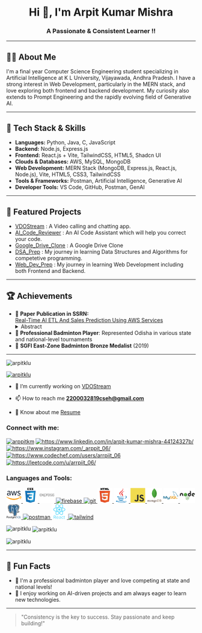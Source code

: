<h1 align="center">Hi 👋, I'm Arpit Kumar Mishra</h1>
<h3 align="center">A Passionate & Consistent Learner !!</h3>

---

## 👨‍💻 About Me

I'm a final year Computer Science Engineering student specializing in Artificial Intelligence at K L University, Vijayawada, Andhra Pradesh. I have a strong interest in Web Development, particularly in the MERN stack, and love exploring both frontend and backend development. My curiosity also extends to Prompt Engineering and the rapidly evolving field of Generative AI.

---

## 🚀 Tech Stack & Skills

- **Languages:** Python, Java, C, JavaScript
- **Backend:** Node.js, Express.js
- **Frontend:** React.js + Vite, TailwindCSS, HTML5, Shadcn UI
- **Clouds & Databases:** AWS, MySQL, MongoDB
- **Web Development:** MERN Stack (MongoDB, Express.js, React.js, Node.js), Vite, HTML5, CSS3, TailwindCSS
- **Tools & Frameworks:** Postman, Artificial Intelligence, Generative AI
- **Developer Tools:** VS Code, GitHub, Postman, GenAI

---


## 🌟 Featured Projects

- [VDOStream](https://github.com/arpitklu/VDOStream) : A Video calling and chatting app.
- [AI_Code_Reviewer](https://github.com/arpitklu/AI_Code_Reviewer) : An AI Code Assistant which will help you correct your code.
- [Google_Drive_Clone](https://github.com/arpitklu/Google_Drive_Clone) : A Google Drive Clone
- [DSA_Prep](https://github.com/arpitklu/DSA_Prep) : My journey in learning Data Structures and Algorithms for competetive programming.
- [Web_Dev_Prep](https://github.com/arpitklu/Web_Dev_Prep) : My journey in learning Web Development including both Frontend and Backend.

---

## 🏆 Achievements

- 📄 **Paper Publication in SSRN:**  
  [Real-Time AI ETL And Sales Prediction Using AWS Services](https://papers.ssrn.com/sol3/papers.cfm?abstract_id=5241634)  
  <details>
    <summary>Abstract</summary>
    In this modern world, companies demand a new, faster, and smarter way to collect and use customer data, which is possible using various Amazon Web Services (AWS). In this paper, we discuss how AWS services (Amazon S3, AWS Quicksight, and SageMaker) can be leveraged to collect, use, and manage user data. With the integration of Artificial Intelligence, we identify trends and patterns in datasets and predict product sales in each location using a Random Forest Algorithm model, ultimately assisting companies in real-time analysis and decision-making.
  </details>
- 🏸 **Professional Badminton Player**: Represented Odisha in various state and national-level tournaments  
- 🥉 **SGFI East-Zone Badminton Bronze Medalist** (2019)

---

<p align="left"> <img src="https://komarev.com/ghpvc/?username=arpitklu&label=Profile%20views&color=0e75b6&style=flat" alt="arpitklu" /> </p>

<p align="left"> <a href="https://github.com/ryo-ma/github-profile-trophy"><img src="https://github-profile-trophy.vercel.app/?username=arpitklu" alt="arpitklu" /></a> </p>

- 🔭 I’m currently working on [VDOStream](https://github.com/arpitklu/VDOStream)

- 📫 How to reach me **2200032819cseh@gmail.com**

- 📄 Know about me [Resume](https://drive.google.com/file/d/131wNJaI1pkhsLmbSYCDFSF0EFBov5CtE/view?usp=sharing)


<h3 align="left">Connect with me:</h3>
<p align="left">
<a href="https://twitter.com/arppitkm" target="blank"><img align="center" src="https://raw.githubusercontent.com/rahuldkjain/github-profile-readme-generator/master/src/images/icons/Social/twitter.svg" alt="arppitkm" height="30" width="40" /></a>
<a href="https://linkedin.com/in/https://www.linkedin.com/in/arpit-kumar-mishra-44124327b/" target="blank"><img align="center" src="https://raw.githubusercontent.com/rahuldkjain/github-profile-readme-generator/master/src/images/icons/Social/linked-in-alt.svg" alt="https://www.linkedin.com/in/arpit-kumar-mishra-44124327b/" height="30" width="40" /></a>
<a href="https://instagram.com/https://www.instagram.com/_arppit_06/" target="blank"><img align="center" src="https://raw.githubusercontent.com/rahuldkjain/github-profile-readme-generator/master/src/images/icons/Social/instagram.svg" alt="https://www.instagram.com/_arppit_06/" height="30" width="40" /></a>
<a href="https://www.codechef.com/users/https://www.codechef.com/users/arrpiit_06" target="blank"><img align="center" src="https://cdn.jsdelivr.net/npm/simple-icons@3.1.0/icons/codechef.svg" alt="https://www.codechef.com/users/arrpiit_06" height="30" width="40" /></a>
<a href="https://www.leetcode.com/https://leetcode.com/u/arrpiit_06/" target="blank"><img align="center" src="https://raw.githubusercontent.com/rahuldkjain/github-profile-readme-generator/master/src/images/icons/Social/leet-code.svg" alt="https://leetcode.com/u/arrpiit_06/" height="30" width="40" /></a>
</p>

<h3 align="left">Languages and Tools:</h3>
<p align="left"> <a href="https://aws.amazon.com" target="_blank" rel="noreferrer"> <img src="https://raw.githubusercontent.com/devicons/devicon/master/icons/amazonwebservices/amazonwebservices-original-wordmark.svg" alt="aws" width="40" height="40"/> </a> <a href="https://www.w3schools.com/css/" target="_blank" rel="noreferrer"> <img src="https://raw.githubusercontent.com/devicons/devicon/master/icons/css3/css3-original-wordmark.svg" alt="css3" width="40" height="40"/> </a> <a href="https://expressjs.com" target="_blank" rel="noreferrer"> <img src="https://raw.githubusercontent.com/devicons/devicon/master/icons/express/express-original-wordmark.svg" alt="express" width="40" height="40"/> </a> <a href="https://firebase.google.com/" target="_blank" rel="noreferrer"> <img src="https://www.vectorlogo.zone/logos/firebase/firebase-icon.svg" alt="firebase" width="40" height="40"/> </a> <a href="https://git-scm.com/" target="_blank" rel="noreferrer"> <img src="https://www.vectorlogo.zone/logos/git-scm/git-scm-icon.svg" alt="git" width="40" height="40"/> </a> <a href="https://www.w3.org/html/" target="_blank" rel="noreferrer"> <img src="https://raw.githubusercontent.com/devicons/devicon/master/icons/html5/html5-original-wordmark.svg" alt="html5" width="40" height="40"/> </a> <a href="https://www.java.com" target="_blank" rel="noreferrer"> <img src="https://raw.githubusercontent.com/devicons/devicon/master/icons/java/java-original.svg" alt="java" width="40" height="40"/> </a> <a href="https://developer.mozilla.org/en-US/docs/Web/JavaScript" target="_blank" rel="noreferrer"> <img src="https://raw.githubusercontent.com/devicons/devicon/master/icons/javascript/javascript-original.svg" alt="javascript" width="40" height="40"/> </a> <a href="https://www.mongodb.com/" target="_blank" rel="noreferrer"> <img src="https://raw.githubusercontent.com/devicons/devicon/master/icons/mongodb/mongodb-original-wordmark.svg" alt="mongodb" width="40" height="40"/> </a> <a href="https://www.mysql.com/" target="_blank" rel="noreferrer"> <img src="https://raw.githubusercontent.com/devicons/devicon/master/icons/mysql/mysql-original-wordmark.svg" alt="mysql" width="40" height="40"/> </a> <a href="https://nodejs.org" target="_blank" rel="noreferrer"> <img src="https://raw.githubusercontent.com/devicons/devicon/master/icons/nodejs/nodejs-original-wordmark.svg" alt="nodejs" width="40" height="40"/> </a> <a href="https://www.postgresql.org" target="_blank" rel="noreferrer"> <img src="https://raw.githubusercontent.com/devicons/devicon/master/icons/postgresql/postgresql-original-wordmark.svg" alt="postgresql" width="40" height="40"/> </a> <a href="https://postman.com" target="_blank" rel="noreferrer"> <img src="https://www.vectorlogo.zone/logos/getpostman/getpostman-icon.svg" alt="postman" width="40" height="40"/> </a> <a href="https://reactjs.org/" target="_blank" rel="noreferrer"> <img src="https://raw.githubusercontent.com/devicons/devicon/master/icons/react/react-original-wordmark.svg" alt="react" width="40" height="40"/> </a> <a href="https://tailwindcss.com/" target="_blank" rel="noreferrer"> <img src="https://www.vectorlogo.zone/logos/tailwindcss/tailwindcss-icon.svg" alt="tailwind" width="40" height="40"/> </a> </p>

<p><img align="left" src="https://github-readme-stats.vercel.app/api/top-langs?username=arpitklu&show_icons=true&locale=en&layout=compact" alt="arpitklu" /></p>

<p>&nbsp;<img align="center" src="https://github-readme-stats.vercel.app/api?username=arpitklu&show_icons=true&locale=en" alt="arpitklu" /></p>

<p><img align="center" src="https://github-readme-streak-stats.herokuapp.com/?user=arpitklu&" alt="arpitklu" /></p>


---

## 🎯 Fun Facts

- 🏸 I'm a professional badminton player and love competing at state and national levels!
- 🤖 I enjoy working on AI-driven projects and am always eager to learn new technologies.

---

> "Consistency is the key to success. Stay passionate and keep building!"
